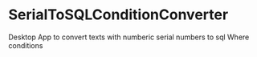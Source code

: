 # SerialToSQLConditionConverter
Desktop App to convert texts with numberic serial numbers to sql Where conditions
